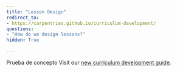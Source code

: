 ```yaml
---
title: "Lesson Design"
redirect_to:
- https://carpentries.github.io/curriculum-development/
questions:
- "How do we design lessons?"
hidden: True

---
```

Prueba de concepto 
Visit our [new curriculum development guide](https://carpentries.github.io/curriculum-development/).

